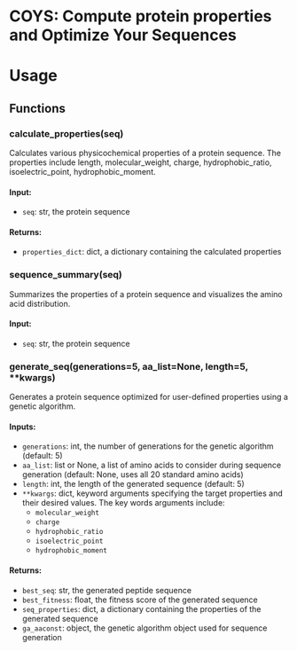 COYS: Compute protein properties and Optimize Your Sequences
===============================================================
# Usage

## Functions

### calculate_properties(seq)

Calculates various physicochemical properties of a protein sequence. The properties include length, molecular_weight, charge, hydrophobic_ratio, isoelectric_point, hydrophobic_moment.

#### Input:
- `seq`: str, the protein sequence

#### Returns:
- `properties_dict`: dict, a dictionary containing the calculated properties

### sequence_summary(seq)

Summarizes the properties of a protein sequence and visualizes the amino acid distribution.

#### Input:
- `seq`: str, the protein sequence

### generate_seq(generations=5, aa_list=None, length=5, **kwargs)

Generates a protein sequence optimized for user-defined properties using a genetic algorithm.

#### Inputs:
- `generations`: int, the number of generations for the genetic algorithm (default: 5)
- `aa_list`: list or None, a list of amino acids to consider during sequence generation (default: None, uses all 20 standard amino acids)
- `length`: int, the length of the generated sequence (default: 5)
- `**kwargs`: dict, keyword arguments specifying the target properties and their desired values. The key words arguments include:
  - `molecular_weight`
  - `charge`
  - `hydrophobic_ratio`
  - `isoelectric_point`
  - `hydrophobic_moment`

#### Returns:
- `best_seq`: str, the generated peptide sequence
- `best_fitness`: float, the fitness score of the generated sequence
- `seq_properties`: dict, a dictionary containing the properties of the generated sequence
- `ga_aaconst`: object, the genetic algorithm object used for sequence generation
